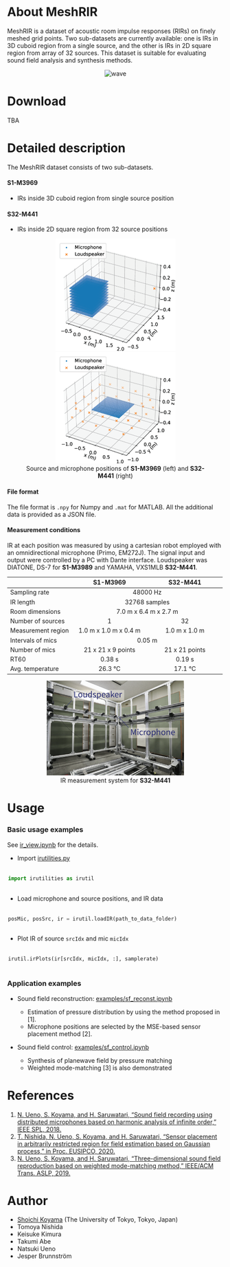 # About MeshRIR
MeshRIR is a dataset of acoustic room impulse responses (RIRs) on finely meshed grid points. Two sub-datasets are currently available: one is IRs in 3D cuboid region from a single source, and the other is IRs in 2D square region from array of 32 sources. This dataset is suitable for evaluating sound field analysis and synthesis methods.

<div style="text-align:center">
<img src="./img/wave.gif" alt="wave" width="500">
</div>

# Download 
TBA

# Detailed description
The MeshRIR dataset consists of two sub-datasets. 
#### S1-M3969
- IRs inside 3D cuboid region from single source position

#### S32-M441
- IRs inside 2D square region from 32 source positions

<figure id="position" style="text-align:center">
<img src="./img/pos_S1-M3969.png" alt="pos" width="280"> <img src="./img/pos_S32-M441.png" alt="pos" width="280">
<figcaption>Source and microphone positions of <strong>S1-M3969</strong> (left) and <strong>S32-M441</strong> (right)</figcaption>
</figure>

#### File format
The file format is `.npy` for Numpy and `.mat` for MATLAB. All the additional data is provided as a JSON file. 

#### Measurement conditions
IR at each position was measured by using a cartesian robot employed with an omnidirectional microphone (Primo, EM272J). The signal input and output were controlled by a PC with Dante interface. Loudspeaker was DIATONE, DS-7 for <strong>S1-M3989</strong> and YAMAHA, VXS1MLB <strong>S32-M441</strong>.

<table width="100%">
    <thead>
    <tr>
    <th width="30%"></th>
    <th width="35%" style="text-align:center">S1-M3969</th>
    <th width="35%" style="text-align:center">S32-M441</th>
    </tr>
    </thead>
    <tbody>
    <tr>
    <td>Sampling rate</td>
    <td style="text-align:center" colspan="2">48000 Hz</td>
    </tr>
    <tr>
    <td>IR length</td>
    <td style="text-align:center" colspan="2">32768 samples</td>
    </tr>
    <tr>
    <td>Room dimensions</td>
    <td style="text-align:center" colspan="2">7.0 m x 6.4 m x 2.7 m</td>
    </tr>
    <tr>
    <td>Number of sources</td>
    <td style="text-align:center">1</td>
    <td style="text-align:center">32</td>
    </tr>
    <tr>
    <td>Measurement region</td>
    <td style="text-align:center">1.0 m x 1.0 m x 0.4 m</td>
    <td style="text-align:center">1.0 m x 1.0 m </td>
    </tr>
    <tr>
    <td>Intervals of mics</td>
    <td style="text-align:center" colspan="2">0.05 m</td>
    </tr>
    <tr>
    <td>Number of mics</td>
    <td style="text-align:center">21 x 21 x 9 points</td>
    <td style="text-align:center">21 x 21 points </td>
    </tr>
    <tr>
    <td>RT60</td>
    <td style="text-align:center">0.38 s</td>
    <td style="text-align:center">0.19 s</td>
    </tr>
    <tr>
    <td>Avg. temperature</td>
    <td style="text-align:center">26.3 °C</td>
    <td style="text-align:center">17.1 °C</td>
    </tr>
    </tbody>
</table>

<figure id="position" style="text-align:center">
<img src="./img/sf_measurement_spkarray.png" alt="pos" width="320"> 
<figcaption>IR measurement system for <strong>S32-M441</strong></figcaption>
</figure>

# Usage
### Basic usage examples
See [ir_view.ipynb](https://github.com/sh01k/MeshRIR/blob/main/ir_view.ipynb) for the details.


- Import [irutilities.py](https://github.com/sh01k/MeshRIR/blob/main/irutilities.py)

<div style="padding:2px">

~~~python
import irutilities as irutil
~~~

</div>

- Load microphone and source positions, and IR data

<div style="padding:2px">

~~~python
posMic, posSrc, ir = irutil.loadIR(path_to_data_folder)
~~~

</div>

- Plot IR of source `srcIdx` and mic `micIdx`

<div style="padding:2px">

~~~python
irutil.irPlots(ir[srcIdx, micIdx, :], samplerate)
~~~

</div>

### Application examples
- Sound field reconstruction: [examples/sf_reconst.ipynb](https://github.com/sh01k/MeshRIR/blob/main/example/sf_reconst.ipynb)
    - Estimation of pressure distribution by using the method proposed in [1].
    - Microphone positions are selected by the MSE-based sensor placement method [2].

- Sound field control: [examples/sf_control.ipynb](https://github.com/sh01k/MeshRIR/blob/main/example/sf_control.ipynb)
    - Synthesis of planewave field by pressure matching
    - Weighted mode-matching [3] is also demonstrated

# References
1. [N. Ueno, S. Koyama, and H. Saruwatari, “Sound field recording using distributed microphones based on harmonic analysis of infinite order,” IEEE SPL, 2018.](https://doi.org/10.1109/LSP.2017.2775242)
1. [T. Nishida, N. Ueno, S. Koyama, and H. Saruwatari, “Sensor placement in arbitrarily restricted region for field estimation based on Gaussian process,” in Proc. EUSIPCO, 2020.](https://doi.org/10.23919/Eusipco47968.2020.9287222)
1. [N. Ueno, S. Koyama, and H. Saruwatari, “Three-dimensional sound field reproduction based on weighted mode-matching method,” IEEE/ACM Trans. ASLP, 2019.](https://doi.org/10.1109/TASLP.2019.2934834)

# Author
- [Shoichi Koyama](https://www.sh01.org) (The University of Tokyo, Tokyo, Japan)
- Tomoya Nishida
- Keisuke Kimura
- Takumi Abe
- Natsuki Ueno
- Jesper Brunnström
 
